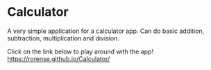 # Calculator

A very simple application for a calculator app. Can do basic addition, subtraction, multiplication and division.

Click on the link below to play around with the app!
https://rorense.github.io/Calculator/